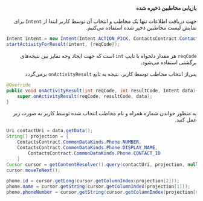 <div dir="rtl">

#### بازیابی مخاطبین ذخیره شده

جهت دریافت اطلاعات تنها یک مخاطب و انتخاب آن توسط کاربر ابتدا از `Intent` برای نمایش لیست مخاطبین ذخیر شده استفاده می‌کنیم.


<div dir="ltr">

```Java
Intent intent = new Intent(Intent.ACTION_PICK, ContactsContract.Contacts.CONTENT_URI);  
startActivityForResult(intent, {reqCode}); 
```
</div>

`reqCode` هر مقدار دلخواه با تایپ `int` است که جهت ایجاد وجه تمایز بین نتیجه‌های برگشتی استفاده می‌شود.

پس‌از انتخاب مخاطب توسط کاربر، نتیجه به تابع `onActivityResult` برمی‌گردد

<div dir="ltr">

```Java
@Override 
public void onActivityResult(int reqCode, int resultCode, Intent data){
	super.onActivityResult(reqCode, resultCode, data);
}
```
</div>

به منظور خواندن شماره همراه و نام مخاطب انتخاب شده توسط کاربر به صورت زیر عمل کنید.

<div dir="ltr">

```Java
Uri contactUri = data.getData(); 
String[] projection = {
	ContactsContract.CommonDataKinds.Phone.NUMBER, 
	ContactsContract.CommonDataKinds.Phone.DISPLAY_NAME,
    	ContactsContract.CommonDataKinds.Phone.CONTACT_ID
    }
Cursor cursor = getContentResolver().query(contactUri, projection, null, null, null);
cursor.moveToNext();

phone.id = cursor.getLong(cursor.getColumnIndex(projection[2]));
phone.name = cursor.getString(cursor.getColumnIndex(projection[1]));
phone.phoneNumber = cursor.getString(cursor.getColumnIndex(projection[0]));

```

</div>


</div>
